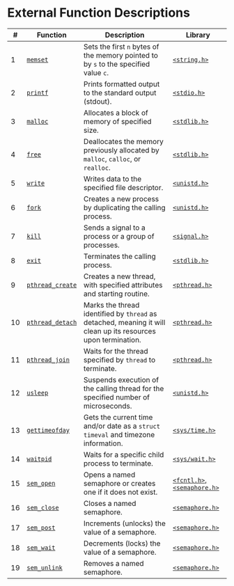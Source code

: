 # External Function Descriptions

| #  | Function                                      | Description                                                                                                   | Library                                                          |
|---|-----------------------------------------------|---------------------------------------------------------------------------------------------------------------|------------------------------------------------------------------|
| 1 | [`memset`](https://www.tutorialspoint.com/c_standard_library/string_h.htm)             | Sets the first `n` bytes of the memory pointed to by `s` to the specified value `c`.                          | [`<string.h>`](https://www.tutorialspoint.com/c_standard_library/string_h.htm) |
| 2 | [`printf`](https://www.cplusplus.com/reference/cstdio/printf/)                  | Prints formatted output to the standard output (stdout).                                                      | [`<stdio.h>`](https://www.cplusplus.com/reference/cstdio/)       |
| 3 | [`malloc`](https://www.cplusplus.com/reference/cstdlib/malloc/)                  | Allocates a block of memory of specified size.                                                                | [`<stdlib.h>`](https://www.cplusplus.com/reference/cstdlib/)      |
| 4 | [`free`](https://www.cplusplus.com/reference/cstdlib/free/)                    | Deallocates the memory previously allocated by `malloc`, `calloc`, or `realloc`.                              | [`<stdlib.h>`](https://www.cplusplus.com/reference/cstdlib/)      |
| 5 | [`write`](https://www.tutorialspoint.com/unix_system_calls/write.htm)            | Writes data to the specified file descriptor.                                                                 | [`<unistd.h>`](https://pubs.opengroup.org/onlinepubs/7908799/xsh/unistd.h.html) |
| 6 | [`fork`](https://man7.org/linux/man-pages/man2/fork.2.html)                    | Creates a new process by duplicating the calling process.                                                     | [`<unistd.h>`](https://man7.org/linux/man-pages/man2/fork.2.html) |
| 7 | [`kill`](https://man7.org/linux/man-pages/man2/kill.2.html)                    | Sends a signal to a process or a group of processes.                                                          | [`<signal.h>`](https://man7.org/linux/man-pages/man2/kill.2.html)|
| 8 | [`exit`](https://man7.org/linux/man-pages/man3/exit.3.html)                    | Terminates the calling process.                                                                               | [`<stdlib.h>`](https://man7.org/linux/man-pages/man3/exit.3.html)|
| 9 | [`pthread_create`](https://pubs.opengroup.org/onlinepubs/7908799/xsh/pthread_create.html)         | Creates a new thread, with specified attributes and starting routine.                                          | [`<pthread.h>`](https://pubs.opengroup.org/onlinepubs/7908799/xsh/pthread.h.html) |
| 10 | [`pthread_detach`](https://pubs.opengroup.org/onlinepubs/7908799/xsh/pthread_detach.html)         | Marks the thread identified by `thread` as detached, meaning it will clean up its resources upon termination. | [`<pthread.h>`](https://pubs.opengroup.org/onlinepubs/7908799/xsh/pthread.h.html) |
| 11 | [`pthread_join`](https://pubs.opengroup.org/onlinepubs/7908799/xsh/pthread_join.html)           | Waits for the thread specified by `thread` to terminate.                                                        | [`<pthread.h>`](https://pubs.opengroup.org/onlinepubs/7908799/xsh/pthread.h.html) |
| 12 | [`usleep`](https://www.cplusplus.com/reference/unistd/usleep/)                  | Suspends execution of the calling thread for the specified number of microseconds.                           | [`<unistd.h>`](https://pubs.opengroup.org/onlinepubs/7908799/xsh/unistd.h.html)     |
| 13 | [`gettimeofday`](https://www.cplusplus.com/reference/sys-time.h/gettimeofday/)  | Gets the current time and/or date as a `struct timeval` and timezone information.                            | [`<sys/time.h>`](https://www.cplusplus.com/reference/sys-time.h/) |
| 14 | [`waitpid`](https://man7.org/linux/man-pages/man2/waitpid.2.html)              | Waits for a specific child process to terminate.                                                             | [`<sys/wait.h>`](https://man7.org/linux/man-pages/man2/waitpid.2.html)|
| 15 | [`sem_open`](https://man7.org/linux/man-pages/man3/sem_open.3.html)            | Opens a named semaphore or creates one if it does not exist.                                                  | [`<fcntl.h>`, `<semaphore.h>`](https://man7.org/linux/man-pages/man3/sem_open.3.html)|
| 16 | [`sem_close`](https://man7.org/linux/man-pages/man3/sem_close.3.html)          | Closes a named semaphore.                                                                                    | [`<semaphore.h>`](https://man7.org/linux/man-pages/man3/sem_close.3.html)|
| 17 | [`sem_post`](https://man7.org/linux/man-pages/man3/sem_post.3.html)            | Increments (unlocks) the value of a semaphore.                                                               | [`<semaphore.h>`](https://man7.org/linux/man-pages/man3/sem_post.3.html)|
| 18 | [`sem_wait`](https://man7.org/linux/man-pages/man3/sem_wait.3.html)            | Decrements (locks) the value of a semaphore.                                                                 | [`<semaphore.h>`](https://man7.org/linux/man-pages/man3/sem_wait.3.html)|
| 19 | [`sem_unlink`](https://man7.org/linux/man-pages/man3/sem_unlink.3.html)        | Removes a named semaphore.                                                                                   | [`<semaphore.h>`](https://man7.org/linux/man-pages/man3/sem_unlink.3.html)|
